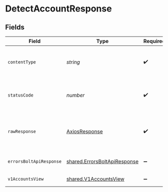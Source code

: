 # DetectAccountResponse


## Fields

| Field                                                                               | Type                                                                                | Required                                                                            | Description                                                                         |
| ----------------------------------------------------------------------------------- | ----------------------------------------------------------------------------------- | ----------------------------------------------------------------------------------- | ----------------------------------------------------------------------------------- |
| `contentType`                                                                       | *string*                                                                            | :heavy_check_mark:                                                                  | HTTP response content type for this operation                                       |
| `statusCode`                                                                        | *number*                                                                            | :heavy_check_mark:                                                                  | HTTP response status code for this operation                                        |
| `rawResponse`                                                                       | [AxiosResponse](https://axios-http.com/docs/res_schema)                             | :heavy_check_mark:                                                                  | Raw HTTP response; suitable for custom response parsing                             |
| `errorsBoltApiResponse`                                                             | [shared.ErrorsBoltApiResponse](../../../sdk/models/shared/errorsboltapiresponse.md) | :heavy_minus_sign:                                                                  | Missing Query Parameter                                                             |
| `v1AccountsView`                                                                    | [shared.V1AccountsView](../../../sdk/models/shared/v1accountsview.md)               | :heavy_minus_sign:                                                                  | Has Bolt Account                                                                    |